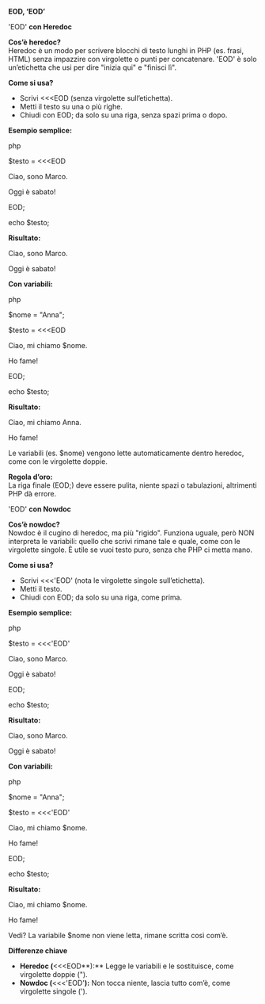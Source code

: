 **EOD, ‘EOD’**

'EOD' **con Heredoc**

**Cos’è heredoc?**  
Heredoc è un modo per scrivere blocchi di testo lunghi in PHP (es. frasi, HTML) senza impazzire con virgolette o punti per concatenare. 'EOD' è solo un’etichetta che usi per dire "inizia qui" e "finisci lì".

**Come si usa?**

- Scrivi <<<EOD (senza virgolette sull’etichetta).
- Metti il testo su una o più righe.
- Chiudi con EOD; da solo su una riga, senza spazi prima o dopo.

**Esempio semplice:**

php

$testo = <<<EOD

Ciao, sono Marco.

Oggi è sabato!

EOD;

echo $testo;

**Risultato:**

Ciao, sono Marco.

Oggi è sabato!

**Con variabili:**

php

$nome = "Anna";

$testo = <<<EOD

Ciao, mi chiamo $nome.

Ho fame!

EOD;

echo $testo;

**Risultato:**

Ciao, mi chiamo Anna.

Ho fame!

Le variabili (es. $nome) vengono lette automaticamente dentro heredoc, come con le virgolette doppie.

**Regola d’oro:**  
La riga finale (EOD;) deve essere pulita, niente spazi o tabulazioni, altrimenti PHP dà errore.

'EOD' **con Nowdoc**

**Cos’è nowdoc?**  
Nowdoc è il cugino di heredoc, ma più "rigido". Funziona uguale, però NON interpreta le variabili: quello che scrivi rimane tale e quale, come con le virgolette singole. È utile se vuoi testo puro, senza che PHP ci metta mano.

**Come si usa?**

- Scrivi <<<'EOD' (nota le virgolette singole sull’etichetta).
- Metti il testo.
- Chiudi con EOD; da solo su una riga, come prima.

**Esempio semplice:**

php

$testo = <<<'EOD'

Ciao, sono Marco.

Oggi è sabato!

EOD;

echo $testo;

**Risultato:**

Ciao, sono Marco.

Oggi è sabato!

**Con variabili:**

php

$nome = "Anna";

$testo = <<<'EOD'

Ciao, mi chiamo $nome.

Ho fame!

EOD;

echo $testo;

**Risultato:**

Ciao, mi chiamo $nome.

Ho fame!

Vedi? La variabile $nome non viene letta, rimane scritta così com’è.

**Differenze chiave**

- **Heredoc (**<<<EOD**):** Legge le variabili e le sostituisce, come virgolette doppie (").
- **Nowdoc (**<<<'EOD'**):** Non tocca niente, lascia tutto com’è, come virgolette singole (').
